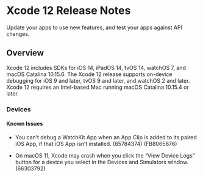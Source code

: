 # Xcode 12 Release Notes

Update your apps to use new features, and test your apps against API changes.

## Overview

Xcode 12 includes SDKs for iOS 14, iPadOS 14, tvOS 14, watchOS 7, and macOS Catalina 10.15.6. The Xcode 12 release supports on-device debugging for iOS 9 and later, tvOS 9 and later, and watchOS 2 and later. Xcode 12 requires an Intel-based Mac running macOS Catalina 10.15.4 or later.

### Devices

#### Known Issues

*   You can’t debug a WatchKit App when an App Clip is added to its paired iOS App, if that iOS App isn’t installed. (65784374) (FB8065876)

*   On macOS 11, Xcode may crash when you click the “View Device Logs” button for a device you select in the Devices and Simulators window. (66303792)
